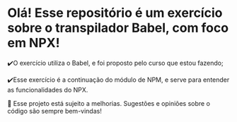 <h1>Olá! Esse repositório é um exercício sobre o transpilador Babel, com foco em NPX!</h1>

✔️O exercício utiliza o Babel, e foi proposto pelo curso que estou fazendo;

✔️Esse exercício é a continuação do módulo de NPM, e serve para entender as funcionalidades do NPX.

🌱 Esse projeto está sujeito a melhorias. Sugestões e opiniões sobre o código são sempre bem-vindas!
